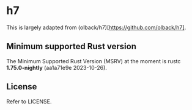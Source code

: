 # h7

This is largely adapted from (olback/h7)[https://github.com/olback/h7].

## Minimum supported Rust version

The Minimum Supported Rust Version (MSRV) at the moment is rustc **1.75.0-nightly** (aa1a71e9e 2023-10-26).

## License

Refer to LICENSE.
